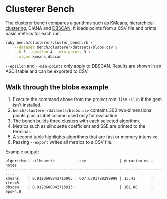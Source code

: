 # Clusterer Bench

The clusterer bench compares algorithms such as [KMeans](kmeans.md),
[hierarchical clustering](hierarchical_clustering.md), DIANA and
[DBSCAN](dbscan.md). It loads points from a CSV file and prints basic metrics
for each run.

```bash
ruby bench/clusterer/cluster_bench.rb \
    --dataset bench/clusterer/datasets/blobs.csv \
    --k 3 --epsilon 4 --min-points 3 \
    --algos kmeans,dbscan
```

`--epsilon` and `--min-points` only apply to DBSCAN. Results are shown in an
ASCII table and can be exported to CSV.

## Walk through the blobs example

1. Execute the command above from the project root. Use `-Ilib` if the gem isn't installed.
2. `bench/clusterer/datasets/blobs.csv` contains 300 two‑dimensional points plus a label column used only for evaluation.
3. The bench builds three clusters with each selected algorithm.
4. Metrics such as silhouette coefficient and SSE are printed to the terminal.
5. A second table highlights algorithms that are fast or memory intensive.
6. Passing `--export` writes all metrics to a CSV file.

Example output:

```text
algorithm | silhouette         | sse               | duration_ms | notes
--------------------------------------------------------------------------
kmeans    | 0.9120608842715905 | 607.6781788299999 | 15.41       | iter=5
dbscan    | 0.9120608842715913 |                   | 161.88      | eps=4.0
```
